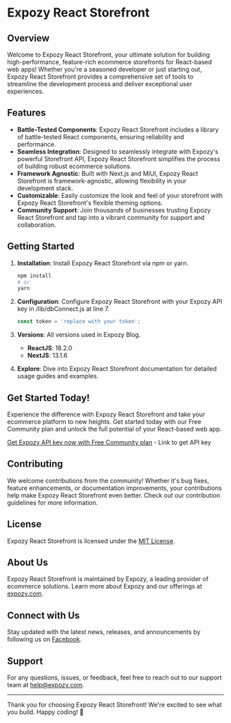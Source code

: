 # Expozy React Storefront

## Overview

Welcome to Expozy React Storefront, your ultimate solution for building high-performance, feature-rich ecommerce storefronts for React-based web apps! Whether you're a seasoned developer or just starting out, Expozy React Storefront provides a comprehensive set of tools to streamline the development process and deliver exceptional user experiences.

## Features

- **Battle-Tested Components**: Expozy React Storefront includes a library of battle-tested React components, ensuring reliability and performance.
- **Seamless Integration**: Designed to seamlessly integrate with Expozy's powerful Storefront API, Expozy React Storefront simplifies the process of building robust ecommerce solutions.
- **Framework Agnostic**: Built with Next.js and MiUI, Expozy React Storefront is framework-agnostic, allowing flexibility in your development stack.
- **Customizable**: Easily customize the look and feel of your storefront with Expozy React Storefront's flexible theming options.
- **Community Support**: Join thousands of businesses trusting Expozy React Storefront and tap into a vibrant community for support and collaboration.

## Getting Started

1. **Installation**: Install Expozy React Storefront via npm or yarn.
    ```bash
    npm install
    # or
    yarn
    ```

2. **Configuration**: Configure Expozy React Storefront with your Expozy API key in /lib/dbConnect.js at line 7.
    ```javascript
    const token = 'replace with your token';
    ```

3. **Versions**: All versions used in Expozy Blog.
    - **ReactJS**: 18.2.0
    - **NextJS**: 13.1.6

4. **Explore**: Dive into Expozy React Storefront documentation for detailed usage guides and examples.

## Get Started Today!

Experience the difference with Expozy React Storefront and take your ecommerce platform to new heights. Get started today with our Free Community plan and unlock the full potential of your React-based web app.

[Get Expozy API key now with Free Community plan](https://expozy.com/about) - Link to get API key

## Contributing

We welcome contributions from the community! Whether it's bug fixes, feature enhancements, or documentation improvements, your contributions help make Expozy React Storefront even better. Check out our contribution guidelines for more information.

## License

Expozy React Storefront is licensed under the [MIT License](LICENSE).

## About Us

Expozy React Storefront is maintained by Expozy, a leading provider of ecommerce solutions. Learn more about Expozy and our offerings at [expozy.com](https://www.expozy.com/).

## Connect with Us

Stay updated with the latest news, releases, and announcements by following us on [Facebook](https://www.facebook.com/profile.php?id=100041398556670).

## Support

For any questions, issues, or feedback, feel free to reach out to our support team at help@expozy.com.

---

Thank you for choosing Expozy React Storefront! We're excited to see what you build. Happy coding! 🚀